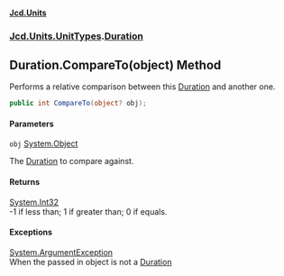 #### [Jcd.Units](index.md 'index')
### [Jcd.Units.UnitTypes](Jcd.Units.UnitTypes.md 'Jcd.Units.UnitTypes').[Duration](Jcd.Units.UnitTypes.Duration.md 'Jcd.Units.UnitTypes.Duration')

## Duration.CompareTo(object) Method

Performs a relative comparison between this [Duration](Jcd.Units.UnitTypes.Duration.md 'Jcd.Units.UnitTypes.Duration') and another one.

```csharp
public int CompareTo(object? obj);
```
#### Parameters

<a name='Jcd.Units.UnitTypes.Duration.CompareTo(object).obj'></a>

`obj` [System.Object](https://docs.microsoft.com/en-us/dotnet/api/System.Object 'System.Object')

The [Duration](Jcd.Units.UnitTypes.Duration.md 'Jcd.Units.UnitTypes.Duration') to compare against.

#### Returns
[System.Int32](https://docs.microsoft.com/en-us/dotnet/api/System.Int32 'System.Int32')  
-1 if less than; 1 if greater than; 0 if equals.

#### Exceptions

[System.ArgumentException](https://docs.microsoft.com/en-us/dotnet/api/System.ArgumentException 'System.ArgumentException')  
When the passed in object is not a [Duration](Jcd.Units.UnitTypes.Duration.md 'Jcd.Units.UnitTypes.Duration')